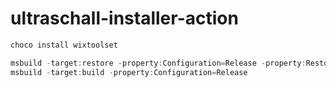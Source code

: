 # ultraschall-installer-action

```powershell
choco install wixtoolset
```

```powershell
msbuild -target:restore -property:Configuration=Release -property:RestorePackagesConfig=True
msbuild -target:build -property:Configuration=Release
```
